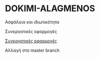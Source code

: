 # DOKIMI-ALAGMENOS

Ασφάλεια και ιδιωτικότητα

Συνεργατικές εφαρμογές

[Συνεργατικές εφαρμογές](https://github.com/courses-ionio/msc)


Αλλαγή στο master branch
